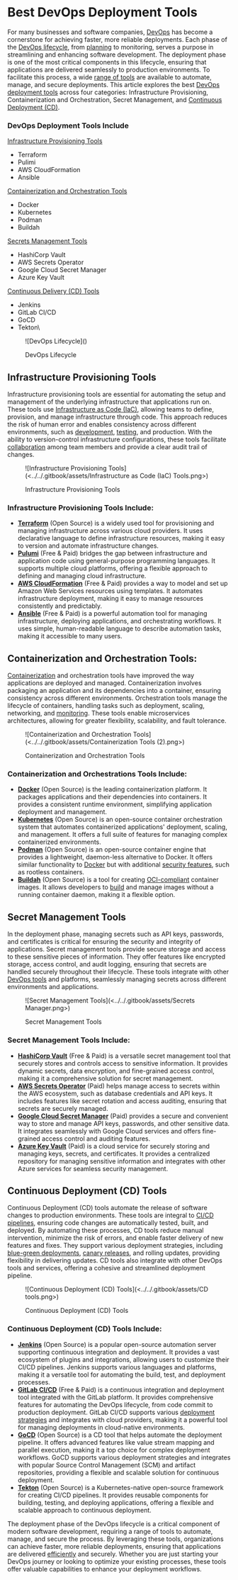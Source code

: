 # Best DevOps Deployment Tools

For many businesses and software companies, [DevOps](https://pagertree.com/learn/devops/what-is-devops) has become a cornerstone for achieving faster, more reliable deployments. Each phase of the [DevOps lifecycle](https://pagertree.com/learn/devops/what-is-devops/what-is-a-devops-pipeline), from [planning](https://pagertree.com/learn/devops/best-devops-tools/best-devops-planning-tools) to monitoring, serves a purpose in streamlining and enhancing software development.  The deployment phase is one of the most critical components in this lifecycle, ensuring that applications are delivered seamlessly to production environments. To facilitate this process, a wide [range of tools](https://pagertree.com/learn/devops/best-devops-tools) are available to automate, manage, and secure deployments. This article explores the best [DevOps deployment tools](https://pagertree.com/learn/devops/what-is-devops/best-ci-cd-tools) across four categories: Infrastructure Provisioning, Containerization and Orchestration, Secret Management, and [Continuous Deployment (CD)](https://pagertree.com/learn/devops/what-is-devops/what-is-ci-cd#key-components-of-cd).

### **DevOps Deployment Tools Include**

[Infrastructure Provisioning Tools](https://docs.google.com/document/d/1viaHEAoEhY541ERKzKVpUMcOsxyEkCGxAoMU52S8vkI/edit#heading=h.zcaqwza8qzri)

* Terraform
* Pulimi
* AWS CloudFormation
* Ansible

[Containerization and Orchestration Tools](https://docs.google.com/document/d/1viaHEAoEhY541ERKzKVpUMcOsxyEkCGxAoMU52S8vkI/edit#heading=h.3dmc5wf5gc2y)

* Docker
* Kubernetes
* Podman
* Buildah

[Secrets Management Tools](https://docs.google.com/document/d/1viaHEAoEhY541ERKzKVpUMcOsxyEkCGxAoMU52S8vkI/edit#heading=h.ka1i42a31uy3)

* HashiCorp Vault
* AWS Secrets Operator
* Google Cloud Secret Manager
* Azure Key Vault

[Continuous Delivery (CD) Tools](https://docs.google.com/document/d/1viaHEAoEhY541ERKzKVpUMcOsxyEkCGxAoMU52S8vkI/edit#heading=h.3pyal54wci2v)

* Jenkins
* GitLab CI/CD
* GoCD
* Tekton\


<figure>![DevOps Lifecycle](<https://lh7-rt.googleusercontent.com/docsz/AD_4nXdWB7X8UCDNUZkduUP40O4ZFTcwuA5aPvt_aZzh8HNgWi3_L7VsDfmO96SR_ZNj732lFlOIv4gH4pnmGfJuBiHnBMz1KscgIK5RS9LzyqIcBMbSSKyvhcj0M-nmHxVy0wSq1qhqaEiNSCOr5yiepbXbL6w_?key=aZh25J8kvuXTOiET7L8NvA>)<figcaption><p>DevOps Lifecycle</p></figcaption></figure>

## Infrastructure Provisioning Tools

Infrastructure provisioning tools are essential for automating the setup and management of the underlying infrastructure that applications run on. These tools use [Infrastructure as Code (IaC)](https://pagertree.com/learn/devops/what-is-devops/top-25-devops-interview-questions#id-11.-what-is-infrastructure-as-code-iac), allowing teams to define, provision, and manage infrastructure through code. This approach reduces the risk of human error and enables consistency across different environments, such as [development](https://pagertree.com/learn/devops/best-devops-tools/best-devops-build-tools), [testing](https://pagertree.com/learn/devops/best-devops-tools/best-devops-testing-tools), and production. With the ability to version-control infrastructure configurations, these tools facilitate [collaboration](https://pagertree.com/learn/devops/what-is-devops/what-are-the-benefits-of-devops#id-2.-enhanced-collaboration-and-communication) among team members and provide a clear audit trail of changes.

<figure>![Infrastructure Provisioning Tools](<../../.gitbook/assets/Infrastructure as Code (IaC) Tools.png>)<figcaption><p>Infrastructure Provisioning Tools</p></figcaption></figure>

### Infrastructure Provisioning Tools Include:

* [**Terraform**](https://www.terraform.io/use-cases/infrastructure-as-code) (Open Source) is a widely used tool for provisioning and managing infrastructure across various cloud providers. It uses declarative language to define infrastructure resources, making it easy to version and automate infrastructure changes.
* [**Pulumi**](https://www.pulumi.com/) (Free & Paid) bridges the gap between infrastructure and application code using general-purpose programming languages. It supports multiple cloud platforms, offering a flexible approach to defining and managing cloud infrastructure.
* [**AWS CloudFormation**](https://aws.amazon.com/cloudformation/) (Free & Paid) provides a way to model and set up Amazon Web Services resources using templates. It automates infrastructure deployment, making it easy to manage resources consistently and predictably.
* [**Ansible**](https://www.ansible.com/) (Free & Paid) is a powerful automation tool for managing infrastructure, deploying applications, and orchestrating workflows. It uses simple, human-readable language to describe automation tasks, making it accessible to many users.

## Containerization and Orchestration Tools:

[Containerization](https://pagertree.com/learn/docker/containers) and orchestration tools have improved the way applications are deployed and managed. Containerization involves packaging an application and its dependencies into a container, ensuring consistency across different environments. Orchestration tools manage the lifecycle of containers, handling tasks such as deployment, scaling, networking, and [monitoring](https://pagertree.com/blog/system-monitoring-7-best-apm-tools). These tools enable microservices architectures, allowing for greater flexibility, scalability, and fault tolerance.

<figure>![Containerization and Orchestration Tools](<../../.gitbook/assets/Containerization Tools (2).png>)<figcaption><p>Containerization and Orchestration Tools</p></figcaption></figure>

### Containerization and Orchestrations Tools Include:

* [**Docker**](https://www.docker.com/) (Open Source) is the leading containerization platform. It packages applications and their dependencies into containers. It provides a consistent runtime environment, simplifying application deployment and management.
* [**Kubernetes**](https://kubernetes.io/) (Open Source)  is an open-source container orchestration system that automates containerized applications' deployment, scaling, and management. It offers a full suite of features for managing complex containerized environments.
* [**Podman**](https://podman.io/) (Open Source) is an open-source container engine that provides a lightweight, daemon-less alternative to Docker. It offers similar functionality to [Docker](https://pagertree.com/learn/docker/overview) but with additional [security features](https://pagertree.com/learn/devops/what-is-devops/what-is-devsecops), such as rootless containers.
* [**Buildah**](https://buildah.io/) (Open Source) is a tool for creating [OCI-compliant](https://opencontainers.org/) container images. It allows developers to [build](https://pagertree.com/learn/devops/best-devops-tools/best-devops-build-tools) and manage images without a running container daemon, making it a flexible option.

## Secret Management Tools

In the deployment phase, managing secrets such as API keys, passwords, and certificates is critical for ensuring the security and integrity of applications. Secret management tools provide secure storage and access to these sensitive pieces of information. They offer features like encrypted storage, access control, and audit logging, ensuring that secrets are handled securely throughout their lifecycle. These tools integrate with other [DevOps tools](https://pagertree.com/learn/devops/what-is-devops/devops-vs.-agile#how-do-devops-and-agile-work-together) and platforms, seamlessly managing secrets across different environments and applications.

<figure>![Secret Management Tools](<../../.gitbook/assets/Secrets Manager.png>)<figcaption><p>Secret Management Tools</p></figcaption></figure>

### Secret Management Tools Include:

* [**HashiCorp Vault**](https://www.hashicorp.com/products/vault) (Free & Paid) is a versatile secret management tool that securely stores and controls access to sensitive information. It provides dynamic secrets, data encryption, and fine-grained access control, making it a comprehensive solution for secret management.
* [**AWS Secrets Operator**](https://aws.amazon.com/secrets-manager/) (Paid) helps manage access to secrets within the AWS ecosystem, such as database credentials and API keys. It includes features like secret rotation and access auditing, ensuring that secrets are securely managed.
* [**Google Cloud Secret Manager**](https://cloud.google.com/security/products/secret-manager) (Paid) provides a secure and convenient way to store and manage API keys, passwords, and other sensitive data. It integrates seamlessly with Google Cloud services and offers fine-grained access control and auditing features.
* [**Azure Key Vault**](https://azure.microsoft.com/en-us/products/key-vault/) (Paid) is a cloud service for securely storing and managing keys, secrets, and certificates. It provides a centralized repository for managing sensitive information and integrates with other Azure services for seamless security management.

## Continuous Deployment (CD) Tools

Continuous Deployment (CD) tools automate the release of software changes to production environments. These tools are integral to [CI/CD pipelines](https://pagertree.com/learn/devops/what-is-devops/what-is-ci-cd), ensuring code changes are automatically tested, built, and deployed. By automating these processes, CD tools reduce manual intervention, minimize the risk of errors, and enable faster delivery of new features and fixes. They support various deployment strategies, including [blue-green deployments](https://pagertree.com/learn/devops/what-is-site-reliability-engineering-sre/what-is-blue-green-deployment), [canary releases](https://pagertree.com/learn/devops/what-is-site-reliability-engineering-sre/what-is-a-canary-deployment), and rolling updates, providing flexibility in delivering updates. CD tools also integrate with other DevOps tools and services, offering a cohesive and streamlined deployment pipeline.

<figure>![Continuous Deployment (CD) Tools](<../../.gitbook/assets/CD tools.png>)<figcaption><p>Continuous Deployment (CD) Tools</p></figcaption></figure>

### Continuous Deployment (CD) Tools Include:

* [**Jenkins**](https://www.jenkins.io/) (Open Source) is a popular open-source automation server supporting continuous integration and deployment. It provides a vast ecosystem of plugins and integrations, allowing users to customize their CI/CD pipelines. Jenkins supports various languages and platforms, making it a versatile tool for automating the build, test, and deployment processes.
* [**GitLab CI/CD**](https://about.gitlab.com/solutions/continuous-integration/) (Free & Paid) is a continuous integration and deployment tool integrated with the GitLab platform. It provides comprehensive features for automating the DevOps lifecycle, from code commit to production deployment. GitLab CI/CD supports various [deployment strategies](https://pagertree.com/learn/devops/what-is-site-reliability-engineering-sre/what-is-blue-green-deployment) and integrates with cloud providers, making it a powerful tool for managing deployments in cloud-native environments.
* [**GoCD**](https://www.gocd.org/index.html) (Open Source) is a CD tool that helps automate the deployment pipeline. It offers advanced features like value stream mapping and parallel execution, making it a top choice for complex deployment workflows. GoCD supports various deployment strategies and integrates with popular Source Control Management (SCM) and artifact repositories, providing a flexible and scalable solution for continuous deployment.
* [**Tekton**](https://tekton.dev/) (Open Source) is a Kubernetes-native open-source framework for creating CI/CD pipelines. It provides reusable components for building, testing, and deploying applications, offering a flexible and scalable approach to continuous deployment.

The deployment phase of the DevOps lifecycle is a critical component of modern software development, requiring a range of tools to automate, manage, and secure the process. By leveraging these tools, organizations can achieve faster, more reliable deployments, ensuring that applications are delivered [efficiently](https://pagertree.com/learn/incident-management/sla-vs-slo-vs-sli#what-is-a-service-level-agreement-sla) and securely. Whether you are just starting your DevOps journey or looking to optimize your existing processes, these tools offer valuable capabilities to enhance your deployment workflows.